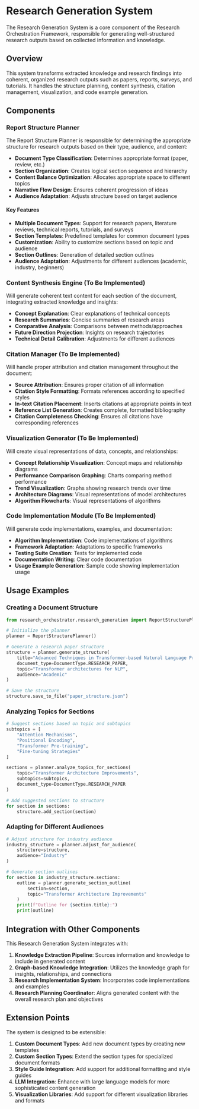 # Research Generation System

The Research Generation System is a core component of the Research Orchestration Framework, responsible for generating well-structured research outputs based on collected information and knowledge.

## Overview

This system transforms extracted knowledge and research findings into coherent, organized research outputs such as papers, reports, surveys, and tutorials. It handles the structure planning, content synthesis, citation management, visualization, and code example generation.

## Components

### Report Structure Planner

The Report Structure Planner is responsible for determining the appropriate structure for research outputs based on their type, audience, and content:

- **Document Type Classification**: Determines appropriate format (paper, review, etc.)
- **Section Organization**: Creates logical section sequence and hierarchy
- **Content Balance Optimization**: Allocates appropriate space to different topics
- **Narrative Flow Design**: Ensures coherent progression of ideas
- **Audience Adaptation**: Adjusts structure based on target audience

#### Key Features

- **Multiple Document Types**: Support for research papers, literature reviews, technical reports, tutorials, and surveys
- **Section Templates**: Predefined templates for common document types
- **Customization**: Ability to customize sections based on topic and audience
- **Section Outlines**: Generation of detailed section outlines
- **Audience Adaptation**: Adjustments for different audiences (academic, industry, beginners)

### Content Synthesis Engine (To Be Implemented)

Will generate coherent text content for each section of the document, integrating extracted knowledge and insights:

- **Concept Explanation**: Clear explanations of technical concepts
- **Research Summaries**: Concise summaries of research areas
- **Comparative Analysis**: Comparisons between methods/approaches
- **Future Direction Projection**: Insights on research trajectories
- **Technical Detail Calibration**: Adjustments for different audiences

### Citation Manager (To Be Implemented)

Will handle proper attribution and citation management throughout the document:

- **Source Attribution**: Ensures proper citation of all information
- **Citation Style Formatting**: Formats references according to specified styles
- **In-text Citation Placement**: Inserts citations at appropriate points in text
- **Reference List Generation**: Creates complete, formatted bibliography
- **Citation Completeness Checking**: Ensures all citations have corresponding references

### Visualization Generator (To Be Implemented)

Will create visual representations of data, concepts, and relationships:

- **Concept Relationship Visualization**: Concept maps and relationship diagrams
- **Performance Comparison Graphing**: Charts comparing method performance
- **Trend Visualization**: Graphs showing research trends over time
- **Architecture Diagrams**: Visual representations of model architectures
- **Algorithm Flowcharts**: Visual representations of algorithms

### Code Implementation Module (To Be Implemented)

Will generate code implementations, examples, and documentation:

- **Algorithm Implementation**: Code implementations of algorithms
- **Framework Adaptation**: Adaptations to specific frameworks
- **Testing Suite Creation**: Tests for implemented code
- **Documentation Writing**: Clear code documentation
- **Usage Example Generation**: Sample code showing implementation usage

## Usage Examples

### Creating a Document Structure

```python
from research_orchestrator.research_generation import ReportStructurePlanner, DocumentType

# Initialize the planner
planner = ReportStructurePlanner()

# Generate a research paper structure
structure = planner.generate_structure(
    title="Advanced Techniques in Transformer-based Natural Language Processing",
    document_type=DocumentType.RESEARCH_PAPER,
    topic="Transformer architectures for NLP",
    audience="Academic"
)

# Save the structure
structure.save_to_file("paper_structure.json")
```

### Analyzing Topics for Sections

```python
# Suggest sections based on topic and subtopics
subtopics = [
    "Attention Mechanisms",
    "Positional Encoding",
    "Transformer Pre-training",
    "Fine-tuning Strategies"
]

sections = planner.analyze_topics_for_sections(
    topic="Transformer Architecture Improvements",
    subtopics=subtopics,
    document_type=DocumentType.RESEARCH_PAPER
)

# Add suggested sections to structure
for section in sections:
    structure.add_section(section)
```

### Adapting for Different Audiences

```python
# Adjust structure for industry audience
industry_structure = planner.adjust_for_audience(
    structure=structure,
    audience="Industry"
)

# Generate section outlines
for section in industry_structure.sections:
    outline = planner.generate_section_outline(
        section=section,
        topic="Transformer Architecture Improvements"
    )
    print(f"Outline for {section.title}:")
    print(outline)
```

## Integration with Other Components

This Research Generation System integrates with:

1. **Knowledge Extraction Pipeline**: Sources information and knowledge to include in generated content
2. **Graph-based Knowledge Integration**: Utilizes the knowledge graph for insights, relationships, and connections
3. **Research Implementation System**: Incorporates code implementations and examples
4. **Research Planning Coordinator**: Aligns generated content with the overall research plan and objectives

## Extension Points

The system is designed to be extensible:

1. **Custom Document Types**: Add new document types by creating new templates
2. **Custom Section Types**: Extend the section types for specialized document formats
3. **Style Guide Integration**: Add support for additional formatting and style guides
4. **LLM Integration**: Enhance with large language models for more sophisticated content generation
5. **Visualization Libraries**: Add support for different visualization libraries and formats